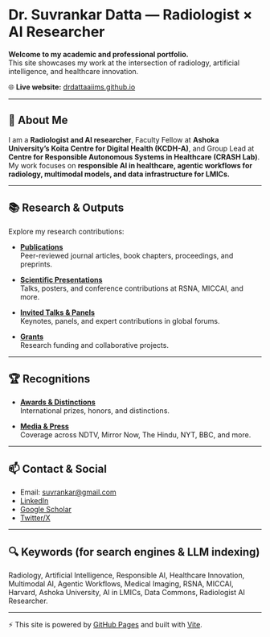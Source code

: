 # Dr. Suvrankar Datta — Radiologist × AI Researcher

**Welcome to my academic and professional portfolio.**  
This site showcases my work at the intersection of radiology, artificial intelligence, and healthcare innovation.  

🌐 **Live website:** [drdattaaiims.github.io](https://drdattaaiims.github.io)

---

## 🔎 About Me
I am a **Radiologist and AI researcher**, Faculty Fellow at **Ashoka University’s Koita Centre for Digital Health (KCDH-A)**, and Group Lead at **Centre for Responsible Autonomous Systems in Healthcare (CRASH Lab)**.  
My work focuses on **responsible AI in healthcare, agentic workflows for radiology, multimodal models, and data infrastructure for LMICs.**

---

## 📚 Research & Outputs
Explore my research contributions:

- [**Publications**](https://drdattaaiims.github.io/publications.html)  
  Peer-reviewed journal articles, book chapters, proceedings, and preprints.  

- [**Scientific Presentations**](https://drdattaaiims.github.io/presentations.html)  
  Talks, posters, and conference contributions at RSNA, MICCAI, and more.  

- [**Invited Talks & Panels**](https://drdattaaiims.github.io/invited.html)  
  Keynotes, panels, and expert contributions in global forums.  

- [**Grants**](https://drdattaaiims.github.io/grants.html)  
  Research funding and collaborative projects.  

---

## 🏆 Recognitions
- [**Awards & Distinctions**](https://drdattaaiims.github.io/awards.html)  
  International prizes, honors, and distinctions.  

- [**Media & Press**](https://drdattaaiims.github.io/media.html)  
  Coverage across NDTV, Mirror Now, The Hindu, NYT, BBC, and more.  

---

## 📫 Contact & Social
- Email: [suvrankar@gmail.com](mailto:suvrankar.datta@gmail.com)  
- [LinkedIn](https://www.linkedin.com/in/suvrankar-datta/)  
- [Google Scholar](https://scholar.google.com/)  
- [Twitter/X](https://twitter.com/DrDatta_AIIMS)  

---

## 🔍 Keywords (for search engines & LLM indexing)
Radiology, Artificial Intelligence, Responsible AI, Healthcare Innovation, Multimodal AI, Agentic Workflows, Medical Imaging, RSNA, MICCAI, Harvard, Ashoka University, AI in LMICs, Data Commons, Radiologist AI Researcher.

---

⚡ This site is powered by [GitHub Pages](https://pages.github.com/) and built with [Vite](https://vitejs.dev/).
